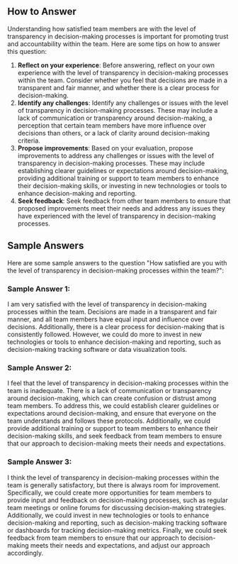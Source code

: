 

How to Answer
-------------

Understanding how satisfied team members are with the level of transparency in decision-making processes is important for promoting trust and accountability within the team. Here are some tips on how to answer this question:

1. **Reflect on your experience**: Before answering, reflect on your own experience with the level of transparency in decision-making processes within the team. Consider whether you feel that decisions are made in a transparent and fair manner, and whether there is a clear process for decision-making.
2. **Identify any challenges**: Identify any challenges or issues with the level of transparency in decision-making processes. These may include a lack of communication or transparency around decision-making, a perception that certain team members have more influence over decisions than others, or a lack of clarity around decision-making criteria.
3. **Propose improvements**: Based on your evaluation, propose improvements to address any challenges or issues with the level of transparency in decision-making processes. These may include establishing clearer guidelines or expectations around decision-making, providing additional training or support to team members to enhance their decision-making skills, or investing in new technologies or tools to enhance decision-making and reporting.
4. **Seek feedback**: Seek feedback from other team members to ensure that proposed improvements meet their needs and address any issues they have experienced with the level of transparency in decision-making processes.

Sample Answers
--------------

Here are some sample answers to the question "How satisfied are you with the level of transparency in decision-making processes within the team?":

### Sample Answer 1:

I am very satisfied with the level of transparency in decision-making processes within the team. Decisions are made in a transparent and fair manner, and all team members have equal input and influence over decisions. Additionally, there is a clear process for decision-making that is consistently followed. However, we could do more to invest in new technologies or tools to enhance decision-making and reporting, such as decision-making tracking software or data visualization tools.

### Sample Answer 2:

I feel that the level of transparency in decision-making processes within the team is inadequate. There is a lack of communication or transparency around decision-making, which can create confusion or distrust among team members. To address this, we could establish clearer guidelines or expectations around decision-making, and ensure that everyone on the team understands and follows these protocols. Additionally, we could provide additional training or support to team members to enhance their decision-making skills, and seek feedback from team members to ensure that our approach to decision-making meets their needs and expectations.

### Sample Answer 3:

I think the level of transparency in decision-making processes within the team is generally satisfactory, but there is always room for improvement. Specifically, we could create more opportunities for team members to provide input and feedback on decision-making processes, such as regular team meetings or online forums for discussing decision-making strategies. Additionally, we could invest in new technologies or tools to enhance decision-making and reporting, such as decision-making tracking software or dashboards for tracking decision-making metrics. Finally, we could seek feedback from team members to ensure that our approach to decision-making meets their needs and expectations, and adjust our approach accordingly.
